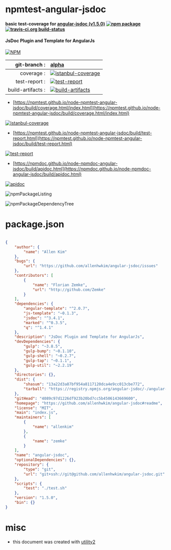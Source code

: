 # npmtest-angular-jsdoc

#### basic test-coverage for  [angular-jsdoc (v1.5.0)](https://github.com/allenhwkim/angular-jsdoc#readme)  [![npm package](https://img.shields.io/npm/v/npmtest-angular-jsdoc.svg?style=flat-square)](https://www.npmjs.org/package/npmtest-angular-jsdoc) [![travis-ci.org build-status](https://api.travis-ci.org/npmtest/node-npmtest-angular-jsdoc.svg)](https://travis-ci.org/npmtest/node-npmtest-angular-jsdoc)

#### JsDoc Plugin and Template for AngularJs

[![NPM](https://nodei.co/npm/angular-jsdoc.png?downloads=true&downloadRank=true&stars=true)](https://www.npmjs.com/package/angular-jsdoc)

| git-branch : | [alpha](https://github.com/npmtest/node-npmtest-angular-jsdoc/tree/alpha)|
|--:|:--|
| coverage : | [![istanbul-coverage](https://npmtest.github.io/node-npmtest-angular-jsdoc/build/coverage.badge.svg)](https://npmtest.github.io/node-npmtest-angular-jsdoc/build/coverage.html/index.html)|
| test-report : | [![test-report](https://npmtest.github.io/node-npmtest-angular-jsdoc/build/test-report.badge.svg)](https://npmtest.github.io/node-npmtest-angular-jsdoc/build/test-report.html)|
| build-artifacts : | [![build-artifacts](https://npmtest.github.io/node-npmtest-angular-jsdoc/glyphicons_144_folder_open.png)](https://github.com/npmtest/node-npmtest-angular-jsdoc/tree/gh-pages/build)|

- [https://npmtest.github.io/node-npmtest-angular-jsdoc/build/coverage.html/index.html](https://npmtest.github.io/node-npmtest-angular-jsdoc/build/coverage.html/index.html)

[![istanbul-coverage](https://npmtest.github.io/node-npmtest-angular-jsdoc/build/screenCapture.buildCi.browser.%252Ftmp%252Fbuild%252Fcoverage.lib.html.png)](https://npmtest.github.io/node-npmtest-angular-jsdoc/build/coverage.html/index.html)

- [https://npmtest.github.io/node-npmtest-angular-jsdoc/build/test-report.html](https://npmtest.github.io/node-npmtest-angular-jsdoc/build/test-report.html)

[![test-report](https://npmtest.github.io/node-npmtest-angular-jsdoc/build/screenCapture.buildCi.browser.%252Ftmp%252Fbuild%252Ftest-report.html.png)](https://npmtest.github.io/node-npmtest-angular-jsdoc/build/test-report.html)

- [https://npmdoc.github.io/node-npmdoc-angular-jsdoc/build/apidoc.html](https://npmdoc.github.io/node-npmdoc-angular-jsdoc/build/apidoc.html)

[![apidoc](https://npmdoc.github.io/node-npmdoc-angular-jsdoc/build/screenCapture.buildCi.browser.%252Ftmp%252Fbuild%252Fapidoc.html.png)](https://npmdoc.github.io/node-npmdoc-angular-jsdoc/build/apidoc.html)

![npmPackageListing](https://npmtest.github.io/node-npmtest-angular-jsdoc/build/screenCapture.npmPackageListing.svg)

![npmPackageDependencyTree](https://npmtest.github.io/node-npmtest-angular-jsdoc/build/screenCapture.npmPackageDependencyTree.svg)



# package.json

```json

{
    "author": {
        "name": "Allen Kim"
    },
    "bugs": {
        "url": "https://github.com/allenhwkim/angular-jsdoc/issues"
    },
    "contributors": [
        {
            "name": "Florian Zemke",
            "url": "http://github.com/Zemke"
        }
    ],
    "dependencies": {
        "angular-template": "^2.0.7",
        "js-template": "~0.1.3",
        "jsdoc": "^3.4.1",
        "marked": "^0.3.5",
        "q": "^1.4.1"
    },
    "description": "JsDoc Plugin and Template for AngularJs",
    "devDependencies": {
        "gulp": "~3.8.5",
        "gulp-bump": "~0.1.10",
        "gulp-shell": "~0.2.7",
        "gulp-tap": "~0.1.1",
        "gulp-util": "~2.2.19"
    },
    "directories": {},
    "dist": {
        "shasum": "13a22d3a87bf954a8117120dca4e9cc013cbe772",
        "tarball": "https://registry.npmjs.org/angular-jsdoc/-/angular-jsdoc-1.5.0.tgz"
    },
    "gitHead": "4089c97d1226df923b20bd7cc5b4506143669600",
    "homepage": "https://github.com/allenhwkim/angular-jsdoc#readme",
    "license": "MIT",
    "main": "index.js",
    "maintainers": [
        {
            "name": "allenkim"
        },
        {
            "name": "zemke"
        }
    ],
    "name": "angular-jsdoc",
    "optionalDependencies": {},
    "repository": {
        "type": "git",
        "url": "git+ssh://git@github.com/allenhwkim/angular-jsdoc.git"
    },
    "scripts": {
        "test": "./test.sh"
    },
    "version": "1.5.0",
    "bin": {}
}
```



# misc
- this document was created with [utility2](https://github.com/kaizhu256/node-utility2)
